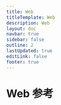 ```yaml
---
title: Web
titleTemplate: Web
description: Web
layout: doc
navbar: true
sidebar: false
outline: 2
lastUpdated: true
editLink: false
footer: true
---
```


# Web 参考

#
